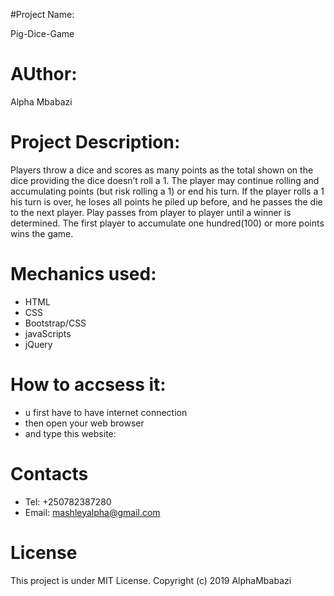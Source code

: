 #Project Name:

 Pig-Dice-Game

# AUthor: 

Alpha Mbabazi

# Project Description:

Players throw a dice and scores as many points as the total shown on the dice providing the dice doesn’t roll a 1. The player may continue rolling and accumulating points (but risk rolling a 1) or end his turn. If the player rolls a 1 his turn is over, he loses all points he piled up before, and he passes the die to the next player. Play passes from player to player until a winner is determined. The first player to accumulate one hundred(100) or more points wins the game.

# Mechanics used: 

* HTML
* CSS
* Bootstrap/CSS
* javaScripts
* jQuery

# How to accsess it:

* u first have to have internet connection
* then open your web browser
* and type this website: 

# Contacts

* Tel: +250782387280
* Email: mashleyalpha@gmail.com

# License

This project is under MIT License. Copyright (c) 2019 AlphaMbabazi